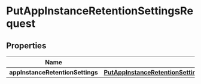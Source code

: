 

# PutAppInstanceRetentionSettingsRequest


## Properties

| Name | Type | Description | Notes |
|------------ | ------------- | ------------- | -------------|
|**appInstanceRetentionSettings** | [**PutAppInstanceRetentionSettingsRequestAppInstanceRetentionSettings**](PutAppInstanceRetentionSettingsRequestAppInstanceRetentionSettings.md) |  |  |



